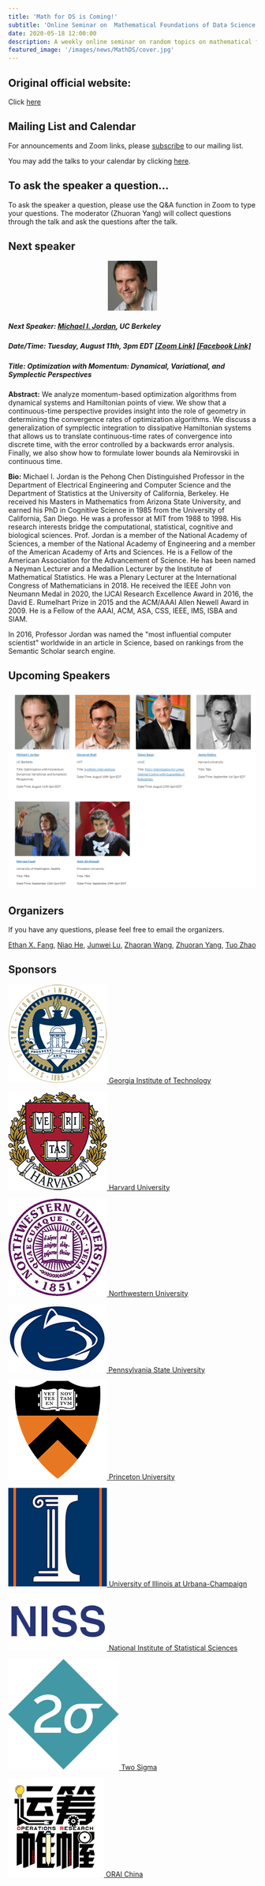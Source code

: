 ```yaml
---
title: 'Math for DS is Coming!'
subtitle: 'Online Seminar on  Mathematical Foundations of Data Science'
date: 2020-05-18 12:00:00
description: A weekly online seminar on random topics on mathematical foundations of machine learning, statistics and optimization
featured_image: '/images/news/MathDS/cover.jpg'
---
```


## Original official website:
Click [here](https://sites.google.com/view/seminarmathdatascience/home)

## Mailing List and Calendar

For announcements and Zoom links, please [subscribe](https://docs.google.com/forms/d/e/1FAIpQLSfFidZVxlQKpaSc7Deu80gKoflvgYSQspST0l1UyhD6vkZfIA/viewform?usp=sf_link) to our mailing list.

You may add the talks to your calendar by clicking [here](https://www.google.com/calendar/render?cid=princeton.edu_rn1k9ev6hgesqaskquv54mb71g@group.calendar.google.com).

## To ask the speaker a question...

To ask the speaker a question, please use the Q&A function in Zoom to type your questions. The moderator (Zhuoran Yang) will collect questions through the talk and ask the questions after the talk.

## Next speaker

 <p align="center"><img width="20%" src="/images/news/MathDS/jordan.jpg" /></p>

##### **Next Speaker:** [**Michael I. Jordan**](https://people.eecs.berkeley.edu/~jordan/), UC Berkeley
##### **Date/Time:** Tuesday, August 11th, 3pm EDT [**[Zoom Link]**](https://psu.zoom.us/j/95512102924) [**[Facebook Link]**](https://www.facebook.com/events/6192769890096807)
##### **Title:** Optimization with Momentum: Dynamical, Variational, and Symplectic Perspectives

**Abstract:** We analyze momentum-based optimization algorithms from dynamical systems and Hamiltonian points of view.  We show that a continuous-time perspective provides insight into the role of geometry in determining the convergence rates of optimization algorithms.  We discuss a generalization of symplectic integration to dissipative Hamiltonian systems that allows us to translate continuous-time rates of convergence into discrete time, with the error controlled by a backwards error analysis. Finally, we also show how to formulate lower bounds ala Nemirovskii in continuous time.  

**Bio:** Michael I. Jordan is the Pehong Chen Distinguished Professor in the Department of Electrical Engineering and Computer Science and the Department of Statistics at the University of California, Berkeley. He received his Masters in Mathematics from Arizona State University,  and earned his PhD in Cognitive Science in 1985 from the University of  California, San Diego.  He was a professor at MIT from 1988 to 1998. His research interests bridge the computational, statistical, cognitive and biological sciences.  Prof. Jordan is a member of the National Academy of Sciences, a member of the National Academy of Engineering and a member of the American Academy of Arts and Sciences.  He is a Fellow of the American Association for the Advancement of Science. He has been named a Neyman Lecturer and a Medallion Lecturer by the Institute of Mathematical Statistics.  He was a Plenary Lecturer at the International Congress of Mathematicians in 2018.  He received the IEEE John von Neumann Medal in 2020, the IJCAI Research Excellence Award in 2016, the David E. Rumelhart Prize in 2015 and the ACM/AAAI Allen Newell Award in 2009.  He is a Fellow of the AAAI, ACM, ASA, CSS, IEEE, IMS, ISBA and SIAM.

In 2016, Professor Jordan was named the "most influential computer scientist" worldwide in an article in Science, based on rankings from the Semantic Scholar search engine.

## Upcoming Speakers

![](/images/news/MathDS/speakers.png)

## Organizers

If you have any questions, please feel free to email the organizers.

[Ethan X. Fang](http://www.personal.psu.edu/xxf13/), [Niao He](http://niaohe.ise.illinois.edu/), [Junwei Lu](https://www.hsph.harvard.edu/junwei-lu/), [Zhaoran Wang](https://www.mccormick.northwestern.edu/research-faculty/directory/profiles/wang-zhaoran.html),  [Zhuoran Yang](http://www.princeton.edu/~zy6/), [Tuo Zhao](https://www2.isye.gatech.edu/~tzhao80/)

## Sponsors

[![Alt text](/images/news/MathDS/GaTech.png) Georgia Institute of Technology](https://www.gatech.edu/)

[![Alt text](/images/news/MathDS/Harvard.png) Harvard University](https://www.harvard.edu/)

[![Alt text](/images/news/MathDS/NWU.png) Northwestern University](https://www.northwestern.edu/)

[![Alt text](/images/news/MathDS/PSU.png) Pennsylvania State University](https://www.psu.edu/)

[![Alt text](/images/news/MathDS/Princeton.png) Princeton University](https://www.princeton.edu/)

[![Alt text](/images/news/MathDS/UIUC.png) University of Illinois at Urbana-Champaign](https://illinois.edu/)

[![Alt text](/images/news/MathDS/NISS.png) National Institute of Statistical Sciences](https://www.niss.org/)

[![Alt text](/images/news/MathDS/2sigma.png) Two Sigma](https://www.twosigma.com/)

[![Alt text](/images/news/MathDS/ORAI.png) ORAI China](/)
